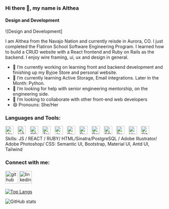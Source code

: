 ### Hi there 👋, my name is Althea
#### Design and Development
![Design and Development]

I am Althea from the Navajo Nation and currently reisde in Aurora, CO. I just completed the Flatiron School Software Engineering Program. I learned how to build a CRUD website with a React frontend and Ruby on Rails as the backend. I enjoy wire framing, ui, ux and design in general. 

- 🔭 I’m currently working on learning front and backend development and finishing up my Byjoe Store and personal website. 
- 🌱 I’m currently learning Active Storage, Email integrations. Later in the Month: Python. 
- 🤔 I’m looking for help with senior engineering mentorship, on the engineering side. 
- 👯 I’m looking to collaborate with other front-end web developers
- 😄 Pronouns: She/Her 

### Languages and Tools:

<img align="left" alt="Visual Studio Code" width="26px" src="https://cdn.jsdelivr.net/gh/devicons/devicon/icons/vscode/vscode-original.svg" style="padding-right:10px;" />
<img align="left" alt="HTML5" width="26px" src="https://cdn.jsdelivr.net/gh/devicons/devicon/icons/html5/html5-original.svg" style="padding-right:10px;" />
<img align="left" alt="CSS3" width="26px" src="https://cdn.jsdelivr.net/gh/devicons/devicon/icons/css3/css3-original.svg" style="padding-right:10px;" />
<img align="left" alt="TailWind" width="26px" src="https://cdn.jsdelivr.net/gh/devicons/devicon/icons/tailwindcss/tailwindcss-plain.svg" style="padding-right:10px;" />
<img align="left" alt="JavaScript" width="26px" src="https://cdn.jsdelivr.net/gh/devicons/devicon/icons/javascript/javascript-original.svg" style="padding-right:10px;" />
<img align="left" alt="React" width="26px" src="https://cdn.jsdelivr.net/gh/devicons/devicon/icons/react/react-original.svg" style="padding-right:10px;" />
<img align="left" alt="Ruby" width="26px" src="https://cdn.jsdelivr.net/gh/devicons/devicon/icons/ruby/ruby-original.svg" style="padding-right:10px;" />
<img align="left" alt="Rails" width="26px" src="https://cdn.jsdelivr.net/gh/devicons/devicon/icons/rails/rails-original-wordmark.svg" style="padding-right:10px;" />
<img align="left" alt="SQLite" width="26px" src="https://cdn.jsdelivr.net/gh/devicons/devicon/icons/sqlite/sqlite-original.svg" style="padding-right:10px;" />
<img align="left" alt="PostgreSQL" width="26px" src="https://cdn.jsdelivr.net/gh/devicons/devicon/icons/postgresql/postgresql-original.svg" style="padding-right:10px;" />
<img align="left" alt="Heroku" width="26px" src="https://cdn.jsdelivr.net/gh/devicons/devicon/icons/heroku/heroku-original.svg" style="padding-right:10px;" />
<img align="left" alt="GitHub" width="26px" src="https://cdn.jsdelivr.net/gh/devicons/devicon/icons/github/github-original.svg" style="padding-right:10px;" />
<br />

Skills: JS / REACT / RUBY/ HTML/Sinatra/PostgreSQL / Adobe Illustrator/ Adobe Photoshop/ CSS: Semantic UI, Bootstrap, Material UI, Antd UI, Tailwind
<br />

### Connect with me:

[<img src='https://cdn.jsdelivr.net/npm/simple-icons@3.0.1/icons/github.svg' alt='github' height='40'>](https://github.com/altheajohn)  [<img src='https://cdn.jsdelivr.net/npm/simple-icons@3.0.1/icons/linkedin.svg' alt='linkedin' height='40'>](https://www.linkedin.com/in/althea-john-20293a232//)  

[![Top Langs](https://github-readme-stats.vercel.app/api/top-langs/?username=altheajohn)](https://github.com/anuraghazra/github-readme-stats)

![GitHub stats](https://github-readme-stats.vercel.app/api?username=altheajohn&show_icons=true)  

